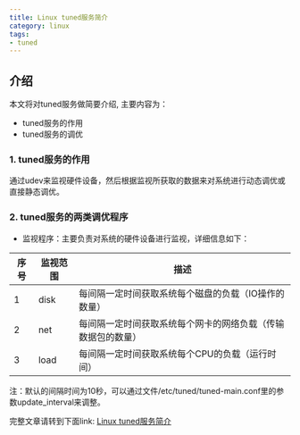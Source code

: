 ```yaml
---
title: Linux tuned服务简介
category: linux
tags:
- tuned
---
```


## 介绍

本文将对tuned服务做简要介绍, 主要内容为：

* tuned服务的作用
* tuned服务的调优

### 1. tuned服务的作用

通过udev来监视硬件设备，然后根据监视所获取的数据来对系统进行动态调优或直接静态调优。

### 2. tuned服务的两类调优程序											

* 监视程序：主要负责对系统的硬件设备进行监视，详细信息如下：

| 序号 | 监视范围 |	描述 |
| --- | --- | --- |
| 1	| disk | 每间隔一定时间获取系统每个磁盘的负载（IO操作的数量）|
| 2	| net  | 每间隔一定时间获取系统每个网卡的网络负载（传输数据包的数量）|
| 3	| load | 每间隔一定时间获取系统每个CPU的负载（运行时间）|

注：默认的间隔时间为10秒，可以通过文件/etc/tuned/tuned-main.conf里的参数update_interval来调整。

<!--more-->
																			
完整文章请转到下面link:
[Linux tuned服务简介](https://pan.baidu.com/s/1dFKe4X7)
